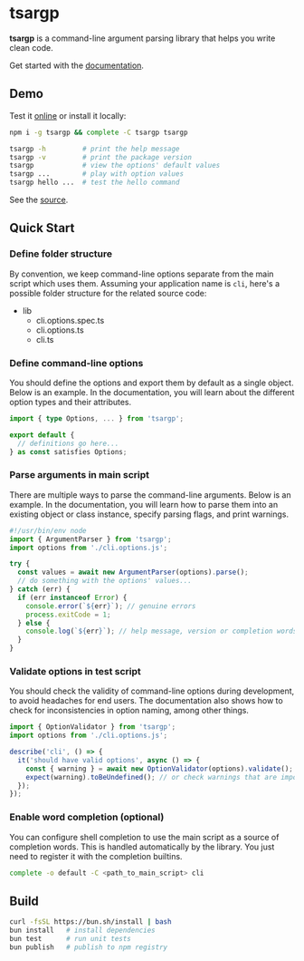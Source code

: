 # tsargp

**tsargp** is a command-line argument parsing library that helps you write clean code.

Get started with the [documentation](https://dsogari.github.io/tsargp/docs).

## Demo

Test it [online](https://dsogari.github.io/tsargp/demo) or install it locally:

```sh
npm i -g tsargp && complete -C tsargp tsargp

tsargp -h         # print the help message
tsargp -v         # print the package version
tsargp            # view the options' default values
tsargp ...        # play with option values
tsargp hello ...  # test the hello command
```

See the [source](examples/demo.options.ts).

## Quick Start

### Define folder structure

By convention, we keep command-line options separate from the main script which uses them. Assuming your application name is `cli`, here's a possible folder structure for the related source code:

- lib
  - cli.options.spec.ts
  - cli.options.ts
  - cli.ts

### Define command-line options

You should define the options and export them by default as a single object. Below is an example. In the documentation, you will learn about the different option types and their attributes.

```ts
import { type Options, ... } from 'tsargp';

export default {
  // definitions go here...
} as const satisfies Options;
```

### Parse arguments in main script

There are multiple ways to parse the command-line arguments. Below is an example. In the documentation, you will learn how to parse them into an existing object or class instance, specify parsing flags, and print warnings.

```ts
#!/usr/bin/env node
import { ArgumentParser } from 'tsargp';
import options from './cli.options.js';

try {
  const values = await new ArgumentParser(options).parse();
  // do something with the options' values...
} catch (err) {
  if (err instanceof Error) {
    console.error(`${err}`); // genuine errors
    process.exitCode = 1;
  } else {
    console.log(`${err}`); // help message, version or completion words
  }
}
```

### Validate options in test script

You should check the validity of command-line options during development, to avoid headaches for end users. The documentation also shows how to check for inconsistencies in option naming, among other things.

```ts
import { OptionValidator } from 'tsargp';
import options from './cli.options.js';

describe('cli', () => {
  it('should have valid options', async () => {
    const { warning } = await new OptionValidator(options).validate();
    expect(warning).toBeUndefined(); // or check warnings that are important to your application
  });
});
```

### Enable word completion (optional)

You can configure shell completion to use the main script as a source of completion words. This is handled automatically by the library. You just need to register it with the completion builtins.

```sh
complete -o default -C <path_to_main_script> cli
```

## Build

```sh
curl -fsSL https://bun.sh/install | bash
bun install   # install dependencies
bun test      # run unit tests
bun publish   # publish to npm registry
```
